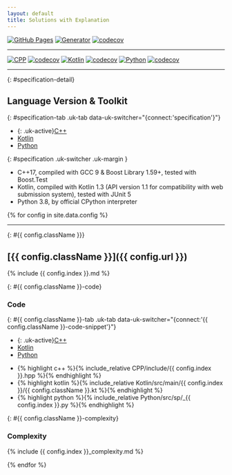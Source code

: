 ```yaml
---
layout: default
title: Solutions with Explanation
---
```


<script defer src="https://code.jquery.com/jquery-3.4.1.slim.min.js" crossorigin="anonymous"></script>
<script defer src="https://cdn.jsdelivr.net/npm/popper.js@1.16.0/dist/umd/popper.min.js" crossorigin="anonymous"></script>
<script defer src="https://stackpath.bootstrapcdn.com/bootstrap/4.4.1/js/bootstrap.min.js" crossorigin="anonymous"></script>

<script defer src="https://cdn.jsdelivr.net/npm/katex@0.11.1/dist/katex.min.js" crossorigin="anonymous"></script>
<script defer src="https://cdn.jsdelivr.net/npm/katex@0.11.1/dist/contrib/auto-render.min.js" onload="renderMathInElement(document.body);" crossorigin="anonymous"></script>
<script defer src="https://cdn.jsdelivr.net/npm/uikit@3.4.2/dist/js/uikit.min.js" crossorigin="anonymous"></script>
<script defer src="https://cdn.jsdelivr.net/npm/uikit@3.4.2/dist/js/uikit-icons.min.js" crossorigin="anonymous"></script>
<script defer src="https://cdn.jsdelivr.net/npm/mermaid@8.5.0/dist/mermaid.min.js" crossorigin="anonymous"></script>
<script defer src="https://cdn.jsdelivr.net/npm/chart.js@2.9.3/dist/Chart.min.js" onload='Array.prototype.forEach.call(document.getElementsByClassName("chartjs"), function(element) { new Chart(element, JSON.parse(element.innerHTML)); })' crossorigin="anonymous"></script>

[![GitHub Pages](https://github.com/UoA-SP-2020-Sem-1-Group-7/Site/workflows/GitHub%20Pages/badge.svg)](https://github.com/UoA-SP-2020-Sem-1-Group-7/Site)
[![Generator](https://github.com/UoA-SP-2020-Sem-1-Group-7/Generator/workflows/Generator/badge.svg)](https://github.com/UoA-SP-2020-Sem-1-Group-7/Generator)
[![codecov](https://codecov.io/gh/UoA-SP-2020-Sem-1-Group-7/Generator/branch/master/graph/badge.svg)](https://codecov.io/gh/UoA-SP-2020-Sem-1-Group-7/Generator)

---

[![CPP](https://github.com/UoA-SP-2020-Sem-1-Group-7/CPP/workflows/CPP/badge.svg)](https://github.com/UoA-SP-2020-Sem-1-Group-7/CPP)
[![codecov](https://codecov.io/gh/UoA-SP-2020-Sem-1-Group-7/CPP/branch/master/graph/badge.svg)](https://codecov.io/gh/UoA-SP-2020-Sem-1-Group-7/CPP)
[![Kotlin](https://github.com/UoA-SP-2020-Sem-1-Group-7/Kotlin/workflows/Kotlin/badge.svg)](https://github.com/UoA-SP-2020-Sem-1-Group-7/Kotlin)
[![codecov](https://codecov.io/gh/UoA-SP-2020-Sem-1-Group-7/Kotlin/branch/master/graph/badge.svg)](https://codecov.io/gh/UoA-SP-2020-Sem-1-Group-7/Kotlin)
[![Python](https://github.com/UoA-SP-2020-Sem-1-Group-7/Python/workflows/Python/badge.svg)](https://github.com/UoA-SP-2020-Sem-1-Group-7/Python)
[![codecov](https://codecov.io/gh/UoA-SP-2020-Sem-1-Group-7/Python/branch/master/graph/badge.svg)](https://codecov.io/gh/UoA-SP-2020-Sem-1-Group-7/Python)

---

{: #specification-detail}
## Language Version & Toolkit

{: #specification-tab .uk-tab data-uk-switcher="{connect:'specification'\}"}
* {: .uk-active}[C++](#)
* [Kotlin](#)
* [Python](#)

{: #specification .uk-switcher .uk-margin }
* C++17, compiled with GCC 9 & Boost Library 1.59+, tested with Boost.Test
* Kotlin, compiled with Kotlin 1.3 (API version 1.1 for compatibility with web submission system), tested with JUnit 5
* Python 3.8, by official CPython interpreter

{% for config in site.data.config %}

---

{: #{{ config.className }}}
## [{{ config.className }}]({{ config.url }})

{% include {{ config.index }}.md %}

{: #{{ config.className }}-code}
### Code

{: #{{ config.className }}-tab .uk-tab data-uk-switcher="{connect:'{{ config.className }}-code-snippet'\}"}
* {: .uk-active}[C++](#)
* [Kotlin](#)
* [Python](#)

<ul id="{{ config.className }}-code-snippet'}" class="uk-switcher uk-margin">
    <li>{% highlight c++ %}{% include_relative CPP/include/{{ config.index }}.hpp %}{% endhighlight %}</li>
    <li>{% highlight kotlin %}{% include_relative Kotlin/src/main/{{ config.index }}/{{ config.className }}.kt %}{% endhighlight %}</li>
    <li>{% highlight python %}{% include_relative Python/src/sp/_{{ config.index }}.py %}{% endhighlight %}</li>
</ul>

{: #{{ config.className }}-complexity}
### Complexity

{% include {{ config.index }}_complexity.md %}

{% endfor %}
